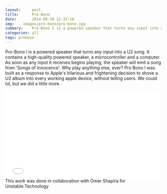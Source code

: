 ```yaml
---
layout:     post
title:      Pro-Bono
date:       2014-09-10 12:32:18
img:	images/pro-bono/pro-bono.jpg
summary:    Pro-Bono I is a powered speaker that turns any input into a U2 song. 
categories: all
tags: probono
---
```


Pro-Bono I is a powered speaker that turns any input into a U2 song. It contains a high-quality powered speaker, a microcontroller and a computer. As soon as any input it receives begins playing, the speaker will emit a song from 'Songs of Innocence'. Why play anything else, ever? Pro Bono I was built as a response to Apple's hilarious and frightening decision to shove a U2 album into every working apple device, without telling users. We could lol, but we did a little more.

 


<div class="mxn1 embed-container">

<iframe  class="px3 center-block" src="//player.vimeo.com/video/106927118" width="500" height="281" frameborder="0" webkitallowfullscreen mozallowfullscreen allowfullscreen></iframe>

</div>
This work was done in collaboration with Omer Shapira for Unstable.Technology
